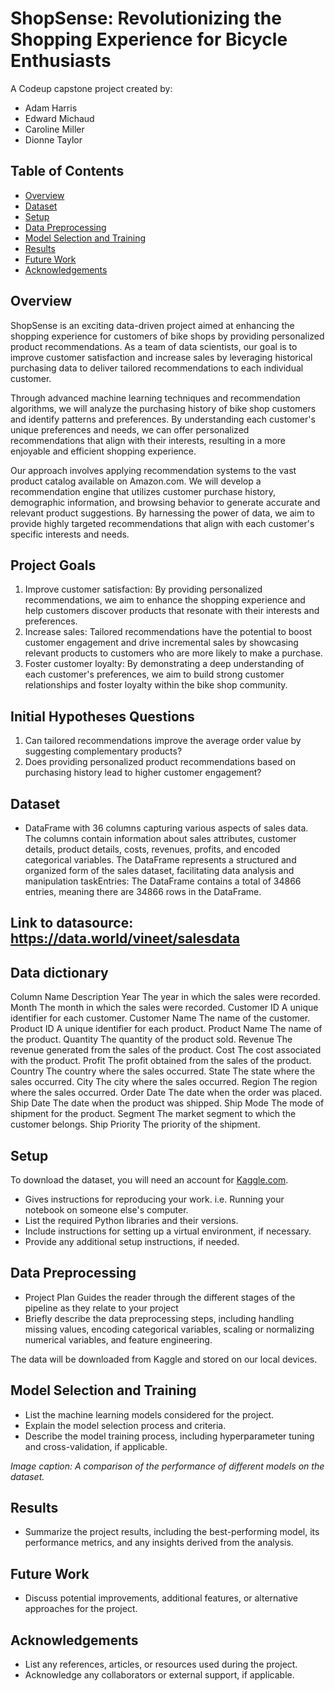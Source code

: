 # ShopSense: Revolutionizing the Shopping Experience for Bicycle Enthusiasts

A Codeup capstone project created by: 
 - Adam Harris
 - Edward Michaud 
 - Caroline Miller
 - Dionne Taylor

<!-- ![Project Banner](path/to/banner_image.png) -->

<!-- *Project banner image credits: [Source Name](image_source_url)* -->

## Table of Contents

- [Overview](#overview)
- [Dataset](#dataset)
- [Setup](#setup)
- [Data Preprocessing](#data-preprocessing)
- [Model Selection and Training](#model-selection-and-training)
- [Results](#results)
- [Future Work](#future-work)
- [Acknowledgements](#acknowledgements)

## Overview

ShopSense is an exciting data-driven project aimed at enhancing the shopping experience for customers of bike shops by providing personalized product recommendations. As a team of data scientists, our goal is to improve customer satisfaction and increase sales by leveraging historical purchasing data to deliver tailored recommendations to each individual customer.

Through advanced machine learning techniques and recommendation algorithms, we will analyze the purchasing history of bike shop customers and identify patterns and preferences. By understanding each customer's unique preferences and needs, we can offer personalized recommendations that align with their interests, resulting in a more enjoyable and efficient shopping experience.

Our approach involves applying recommendation systems to the vast product catalog available on Amazon.com. We will develop a recommendation engine that utilizes customer purchase history, demographic information, and browsing behavior to generate accurate and relevant product suggestions. By harnessing the power of data, we aim to provide highly targeted recommendations that align with each customer's specific interests and needs.

## Project Goals

1. Improve customer satisfaction: By providing personalized recommendations, we aim to enhance the shopping experience and help customers discover products that resonate with their interests and preferences.
2. Increase sales: Tailored recommendations have the potential to boost customer engagement and drive incremental sales by showcasing relevant products to customers who are more likely to make a purchase.
3. Foster customer loyalty: By demonstrating a deep understanding of each customer's preferences, we aim to build strong customer relationships and foster loyalty within the bike shop community.

## Initial Hypotheses Questions

1. Can tailored recommendations improve the average order value by suggesting complementary products?
2. Does providing personalized product recommendations based on purchasing history lead to higher customer engagement?


## Dataset

- DataFrame with 36 columns capturing various aspects of sales data. The columns contain information about sales attributes, customer details, product details, costs, revenues, profits, and encoded categorical variables. The DataFrame represents a structured and organized form of the sales dataset, facilitating data analysis and manipulation taskEntries: The DataFrame contains a total of 34866 entries, meaning there are 34866 rows in the DataFrame.


## Link to datasource: https://data.world/vineet/salesdata

## Data dictionary

Column Name	Description
Year	The year in which the sales were recorded.
Month	The month in which the sales were recorded.
Customer ID	A unique identifier for each customer.
Customer Name	The name of the customer.
Product ID	A unique identifier for each product.
Product Name	The name of the product.
Quantity	The quantity of the product sold.
Revenue	The revenue generated from the sales of the product.
Cost	The cost associated with the product.
Profit	The profit obtained from the sales of the product.
Country	The country where the sales occurred.
State	The state where the sales occurred.
City	The city where the sales occurred.
Region	The region where the sales occurred.
Order Date	The date when the order was placed.
Ship Date	The date when the product was shipped.
Ship Mode	The mode of shipment for the product.
Segment	The market segment to which the customer belongs.
Ship Priority	The priority of the shipment.


## Setup

To download the dataset, you will need an account for [Kaggle.com](https://www.kaggle.com).

- Gives instructions for reproducing your work. i.e. Running your notebook on someone else's computer.
- List the required Python libraries and their versions.
- Include instructions for setting up a virtual environment, if necessary.
- Provide any additional setup instructions, if needed.

## Data Preprocessing

- Project Plan Guides the reader through the different stages of the pipeline as they relate to your project
- Briefly describe the data preprocessing steps, including handling missing values, encoding categorical variables, scaling or normalizing numerical variables, and feature engineering.

The data will be downloaded from Kaggle and stored on our local devices.


## Model Selection and Training

- List the machine learning models considered for the project.
- Explain the model selection process and criteria.
- Describe the model training process, including hyperparameter tuning and cross-validation, if applicable.

<!-- ![Model Performance Comparison](path/to/model_performance_image.png) -->

*Image caption: A comparison of the performance of different models on the dataset.*

## Results

- Summarize the project results, including the best-performing model, its performance metrics, and any insights derived from the analysis.

## Future Work

- Discuss potential improvements, additional features, or alternative approaches for the project.

## Acknowledgements

- List any references, articles, or resources used during the project.
- Acknowledge any collaborators or external support, if applicable.

